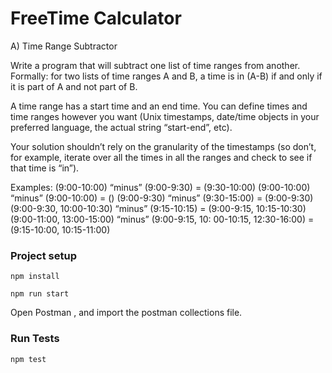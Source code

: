 # FreeTime Calculator

A) Time Range Subtractor

Write a program that will subtract one list of time ranges from another. Formally: for two lists of
time ranges A and B, a time is in (A-B) if and only if it is part of A and not part of B.

A time range has a start time and an end time. You can define times and time ranges however you
want (Unix timestamps, date/time objects in your preferred language, the actual string “start-end”, etc).

Your solution shouldn’t rely on the granularity of the timestamps (so don’t, for example, iterate
over all the times in all the ranges and check to see if that time is “in”).

Examples:
(9:00-10:00) “minus” (9:00-9:30) = (9:30-10:00)
(9:00-10:00) “minus” (9:00-10:00) = ()
(9:00-9:30) “minus” (9:30-15:00) = (9:00-9:30)
(9:00-9:30, 10:00-10:30) “minus” (9:15-10:15) = (9:00-9:15, 10:15-10:30)
(9:00-11:00, 13:00-15:00) “minus” (9:00-9:15, 10: 00-10:15, 12:30-16:00) = (9:15-10:00, 10:15-11:00)

### Project setup
```
npm install

npm run start
```
Open Postman , and  import the postman collections file. 

### Run Tests
```
npm test
```

